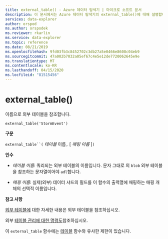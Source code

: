 ```yaml
---
title: external_table() - Azure 데이터 탐색기 | 마이크로 소프트 문서
description: 이 문서에서는 Azure 데이터 탐색기의 external_table()에 대해 설명합니다.
services: data-explorer
author: orspod
ms.author: orspodek
ms.reviewer: rkarlin
ms.service: data-explorer
ms.topic: reference
ms.date: 08/21/2019
ms.openlocfilehash: 9fd03fb3c8452702c3db27a5e0466e8608c04eb9
ms.sourcegitcommit: 47a002b7032a05ef67c4e5e12de7720062645e9e
ms.translationtype: MT
ms.contentlocale: ko-KR
ms.lasthandoff: 04/15/2020
ms.locfileid: "81515456"
---
```

# <a name="external_table"></a>external_table()

이름으로 외부 테이블을 참조합니다.

```kusto
external_table('StormEvent')
```

**구문**

`external_table``(` *테이블* 이름`,` [ *매핑 이름* ]`)`

**인수**

* *테이블 이름*: 쿼리되는 외부 테이블의 이름입니다.
  문자 그대로 의 `blob` 외부 테이블을 참조하는 문자열이어야 `adl`합니다. <!-- TODO: Document data formats supported -->

* *매핑 이름*: 실제(외부) 데이터 샤드의 필드를 이 함수의 출력열에 매핑하는 매핑 개체의 선택적 이름입니다.

**참고 사항**

[외부 테이블에](schema-entities/externaltables.md) 대한 자세한 내용은 외부 테이블을 참조하십시오.

외부 [테이블 관리에 대한 명령도](../management/externaltables.md)참조하십시오.

이 `external_table` 함수에는 [테이블](tablefunction.md) 함수와 유사한 제한이 있습니다.